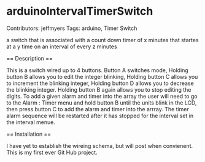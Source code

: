 arduinoIntervalTimerSwitch
==========================
Contributors: jeffmyers
Tags: arduino, Timer Switch


a switch that is associated with a count down timer of x minutes that startes at a y time on an interval of every z minutes


== Description ==


This is a switch wired up to 4 buttons.  Button A switches mode, Holding button B allows you to edit the integer blinking, Holding button C allows you to increment the blinking integer, Holding button D allows you to decrease the blinking integer.  Holding button B again allows you to stop editing the digits.  To add a given alarm and timer into the array the user will need to go to the Alarm  : Timer menu and hold button B until the units blink in the LCD, then press button C to add the alarm and timer into the arrray.  The timer alarm sequence will be restarted after it has stopped for the interval set in the interval menue.  


== Installation ==


I have yet to establish the wireing schema, but will post when convienent.  This is my first ever Git Hub project.
